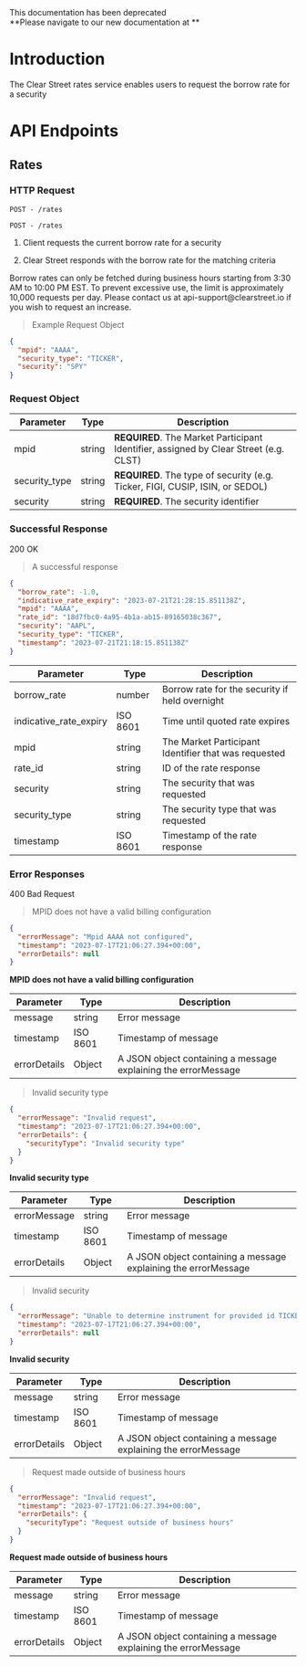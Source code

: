 <aside class="warning">
This documentation has been deprecated
</aside>
**Please navigate to our new documentation at <https://docs.clearstreet.io>**

# Introduction

The Clear Street rates service enables users to request the borrow rate for a security

# API Endpoints

## Rates

### HTTP Request

`POST - /rates`

```
POST - /rates
```

1. Client requests the current borrow rate for a security

2. Clear Street responds with the borrow rate for the matching criteria

<aside class="notice">
Borrow rates can only be fetched during business hours starting from 3:30 AM to 10:00 PM EST.
To prevent excessive use, the limit is approximately 10,000 requests per day. Please contact us at api-support@clearstreet.io if you wish to request an increase.
</aside>

> Example Request Object

```json
{
  "mpid": "AAAA",
  "security_type": "TICKER",
  "security": "SPY"
}
```

### Request Object

| Parameter     | Type   | Description                                                                           |
| ------------- | ------ | ------------------------------------------------------------------------------------- |
| mpid          | string | **REQUIRED**. The Market Participant Identifier, assigned by Clear Street (e.g. CLST) |
| security_type | string | **REQUIRED**. The type of security (e.g. Ticker, FIGI, CUSIP, ISIN, or SEDOL)         |
| security      | string | **REQUIRED**. The security identifier                                                 |

### Successful Response

<aside class="success">200 OK</aside>

> A successful response

```json
{
  "borrow_rate": -1.0,
  "indicative_rate_expiry": "2023-07-21T21:28:15.851138Z",
  "mpid": "AAAA",
  "rate_id": "18d7fbc0-4a95-4b1a-ab15-89165038c367",
  "security": "AAPL",
  "security_type": "TICKER",
  "timestamp": "2023-07-21T21:18:15.851138Z"
}
```

| Parameter              | Type     | Description                                          |
| ---------------------- | -------- | ---------------------------------------------------- |
| borrow_rate            | number   | Borrow rate for the security if held overnight       |
| indicative_rate_expiry | ISO 8601 | Time until quoted rate expires                       |
| mpid                   | string   | The Market Participant Identifier that was requested |
| rate_id                | string   | ID of the rate response                              |
| security               | string   | The security that was requested                      |
| security_type          | string   | The security type that was requested                 |
| timestamp              | ISO 8601 | Timestamp of the rate response                       |

### Error Responses

<aside class="warning">400 Bad Request</aside>

> MPID does not have a valid billing configuration

```json
{
  "errorMessage": "Mpid AAAA not configured",
  "timestamp": "2023-07-17T21:06:27.394+00:00",
  "errorDetails": null
}
```

**MPID does not have a valid billing configuration**

| Parameter    | Type     | Description                                                    |
| ------------ | -------- | -------------------------------------------------------------- |
| message      | string   | Error message                                                  |
| timestamp    | ISO 8601 | Timestamp of message                                           |
| errorDetails | Object   | A JSON object containing a message explaining the errorMessage |

> Invalid security type

```json
{
  "errorMessage": "Invalid request",
  "timestamp": "2023-07-17T21:06:27.394+00:00",
  "errorDetails": {
    "securityType": "Invalid security type"
  }
}
```

**Invalid security type**

| Parameter    | Type     | Description                                                    |
| ------------ | -------- | -------------------------------------------------------------- |
| errorMessage | string   | Error message                                                  |
| timestamp    | ISO 8601 | Timestamp of message                                           |
| errorDetails | Object   | A JSON object containing a message explaining the errorMessage |

> Invalid security

```json
{
  "errorMessage": "Unable to determine instrument for provided id TICKER abcde",
  "timestamp": "2023-07-17T21:06:27.394+00:00",
  "errorDetails": null
}
```

**Invalid security**

| Parameter    | Type     | Description                                                    |
| ------------ | -------- | -------------------------------------------------------------- |
| message      | string   | Error message                                                  |
| timestamp    | ISO 8601 | Timestamp of message                                           |
| errorDetails | Object   | A JSON object containing a message explaining the errorMessage |

> Request made outside of business hours

```json
{
  "errorMessage": "Invalid request",
  "timestamp": "2023-07-17T21:06:27.394+00:00",
  "errorDetails": {
    "securityType": "Request outside of business hours"
  }
}
```

**Request made outside of business hours**

| Parameter    | Type     | Description                                                    |
| ------------ | -------- | -------------------------------------------------------------- |
| message      | string   | Error message                                                  |
| timestamp    | ISO 8601 | Timestamp of message                                           |
| errorDetails | Object   | A JSON object containing a message explaining the errorMessage |
